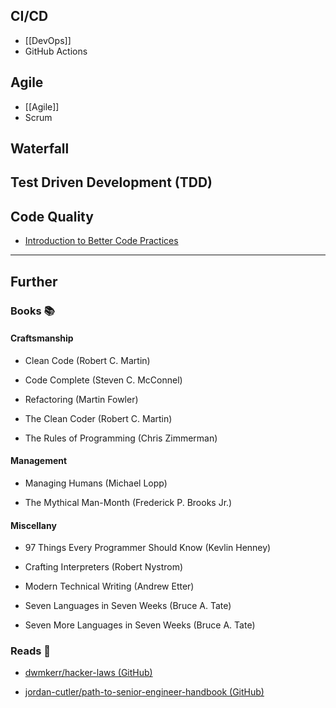 ## CI/CD

- [[DevOps]]
- GitHub Actions
## Agile

- [[Agile]]
- Scrum
## Waterfall

## Test Driven Development (TDD)

## Code Quality

- [Introduction to Better Code Practices](https://peacockindia.mintlify.app/introduction)

---
## Further

### Books 📚

#### Craftsmanship

- Clean Code (Robert C. Martin)

- Code Complete (Steven C. McConnel)

- Refactoring (Martin Fowler)

- The Clean Coder (Robert C. Martin)

- The Rules of Programming (Chris Zimmerman)

#### Management

- Managing Humans (Michael Lopp)

- The Mythical Man-Month (Frederick P. Brooks Jr.)

#### Miscellany

- 97 Things Every Programmer Should Know (Kevlin Henney)

- Crafting Interpreters (Robert Nystrom)

- Modern Technical Writing (Andrew Etter)

- Seven Languages in Seven Weeks (Bruce A. Tate)

- Seven More Languages in Seven Weeks (Bruce A. Tate)

### Reads 📄

- [dwmkerr/hacker-laws (GitHub)](https://github.com/dwmkerr/hacker-laws#readme)

- [jordan-cutler/path-to-senior-engineer-handbook (GitHub)](https://github.com/jordan-cutler/path-to-senior-engineer-handbook)

